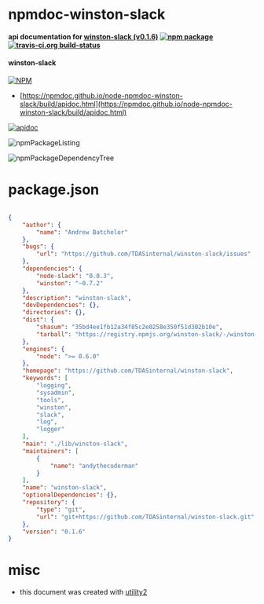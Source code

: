 # npmdoc-winston-slack

#### api documentation for  [winston-slack (v0.1.6)](https://github.com/TDASinternal/winston-slack)  [![npm package](https://img.shields.io/npm/v/npmdoc-winston-slack.svg?style=flat-square)](https://www.npmjs.org/package/npmdoc-winston-slack) [![travis-ci.org build-status](https://api.travis-ci.org/npmdoc/node-npmdoc-winston-slack.svg)](https://travis-ci.org/npmdoc/node-npmdoc-winston-slack)

#### winston-slack

[![NPM](https://nodei.co/npm/winston-slack.png?downloads=true&downloadRank=true&stars=true)](https://www.npmjs.com/package/winston-slack)

- [https://npmdoc.github.io/node-npmdoc-winston-slack/build/apidoc.html](https://npmdoc.github.io/node-npmdoc-winston-slack/build/apidoc.html)

[![apidoc](https://npmdoc.github.io/node-npmdoc-winston-slack/build/screenCapture.buildCi.browser.%252Ftmp%252Fbuild%252Fapidoc.html.png)](https://npmdoc.github.io/node-npmdoc-winston-slack/build/apidoc.html)

![npmPackageListing](https://npmdoc.github.io/node-npmdoc-winston-slack/build/screenCapture.npmPackageListing.svg)

![npmPackageDependencyTree](https://npmdoc.github.io/node-npmdoc-winston-slack/build/screenCapture.npmPackageDependencyTree.svg)



# package.json

```json

{
    "author": {
        "name": "Andrew Batchelor"
    },
    "bugs": {
        "url": "https://github.com/TDASinternal/winston-slack/issues"
    },
    "dependencies": {
        "node-slack": "0.0.3",
        "winston": "~0.7.2"
    },
    "description": "winston-slack",
    "devDependencies": {},
    "directories": {},
    "dist": {
        "shasum": "35bd4ee1fb12a34f85c2e0258e350f51d302b10e",
        "tarball": "https://registry.npmjs.org/winston-slack/-/winston-slack-0.1.6.tgz"
    },
    "engines": {
        "node": ">= 0.6.0"
    },
    "homepage": "https://github.com/TDASinternal/winston-slack",
    "keywords": [
        "logging",
        "sysadmin",
        "tools",
        "winston",
        "slack",
        "log",
        "logger"
    ],
    "main": "./lib/winston-slack",
    "maintainers": [
        {
            "name": "andythecoderman"
        }
    ],
    "name": "winston-slack",
    "optionalDependencies": {},
    "repository": {
        "type": "git",
        "url": "git+https://github.com/TDASinternal/winston-slack.git"
    },
    "version": "0.1.6"
}
```



# misc
- this document was created with [utility2](https://github.com/kaizhu256/node-utility2)
